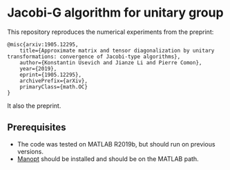 # Jacobi-G algorithm for unitary group  

This repository reproduces the numerical experiments from the preprint:
```
@misc{arxiv:1905.12295,
    title={Approximate matrix and tensor diagonalization by unitary transformations: convergence of Jacobi-type algorithms},
    author={Konstantin Usevich and Jianze Li and Pierre Comon},
    year={2019},
    eprint={1905.12295},
    archivePrefix={arXiv},
    primaryClass={math.OC}
}
```
It also  the preprint.

## Prerequisites 
 * The code was tested on MATLAB R2019b, but should run on previous versions.
 * [Manopt](https://www.manopt.org/) should be installed and should be on the MATLAB path.
